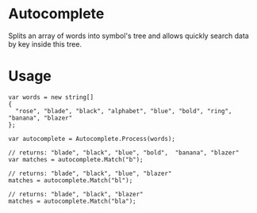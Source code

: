 # Autocomplete

Splits an array of words into symbol's tree and allows quickly search data by key inside this tree.

# Usage

```
var words = new string[]
{
  "rose", "blade", "black", "alphabet", "blue", "bold", "ring", "banana", "blazer" 
};

var autocomplete = Autocomplete.Process(words);

// returns: "blade", "black", "blue", "bold",  "banana", "blazer" 
var matches = autocomplete.Match("b");

// returns: "blade", "black", "blue", "blazer" 
matches = autocomplete.Match("bl");

// returns: "blade", "black", "blazer" 
matches = autocomplete.Match("bla");

```
